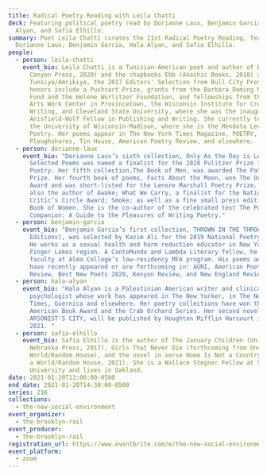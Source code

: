 ```yaml
---
title: Radical Poetry Reading with Leila Chatti
deck: Featuring political poetry read by Dorianne Laux, Benjamin Garcia, Hala
  Alyan, and Safia Elhillo.
summary: Poet Leila Chatti curates the 21st Radical Poetry Reading, featuring
  Dorianne Laux, Benjamin Garcia, Hala Alyan, and Safia Elhillo.
people:
  - person: leila-chatti
    event_bio: Leila Chatti is a Tunisian-American poet and author of Deluge (Copper
      Canyon Press, 2020) and the chapbooks Ebb (Akashic Books, 2018) and
      Tunsiya/Amrikiya, the 2017 Editors' Selection from Bull City Press. Her
      honors include a Pushcart Prize, grants from the Barbara Deming Memorial
      Fund and the Helene Wurlitzer Foundation, and fellowships from the Fine
      Arts Work Center in Provincetown, the Wisconsin Institute for Creative
      Writing, and Cleveland State University, where she was the inaugural
      Anisfield-Wolf Fellow in Publishing and Writing. She currently teaches at
      the University of Wisconsin-Madison, where she is the Mendota Lecturer in
      Poetry. Her poems appear in The New York Times Magazine, POETRY,
      Ploughshares, Tin House, American Poetry Review, and elsewhere.
  - person: dorianne-laux
    event_bio: "Dorianne Laux’s sixth collection, Only As the Day is Long: New and
      Selected Poems was named a finalist for the 2020 Pulitzer Prize for
      Poetry. Her fifth collection,The Book of Men, was awarded The Paterson
      Prize. Her fourth book of poems, Facts About the Moon, won The Oregon Book
      Award and was short-listed for the Lenore Marshall Poetry Prize. Laux is
      also the author of Awake; What We Carry, a finalist for the National Book
      Critic’s Circle Award; Smoke; as well as a fine small press edition, The
      Book of Women. She is the co-author of the celebrated text The Poet's
      Companion: A Guide to the Pleasures of Writing Poetry."
  - person: benjamin-garcia
    event_bio: "Benjamin Garcia’s first collection, THROWN IN THE THROAT (Milkweed
      Editions), was selected by Kazim Ali for the 2019 National Poetry Series.
      He works as a sexual health and harm reduction educator in New York’s
      Finger Lakes region. A CantoMundo and Lambda Literary fellow, he serves as
      faculty at Alma College’s low-residency MFA program. His poems and essays
      have recently appeared or are forthcoming in: AGNI, American Poetry
      Review, Best New Poets 2020, Kenyon Review, and New England Review. "
  - person: hala-alyan
    event_bio: "Hala Alyan is a Palestinian American writer and clinical
      psychologist whose work has appeared in The New Yorker, in The New York
      Times, Guernica and elsewhere. Her poetry collections have won the Arab
      American Book Award and the Crab Orchard Series. Her second novel, THE
      ARSONIST'S CITY, will be published by Houghton Mifflin Harcourt in March
      2021. "
  - person: safia-elhillo
    event_bio: Safia Elhillo is the author of The January Children (University of
      Nebraska Press, 2017), Girls That Never Die (forthcoming from One
      World/Random House), and the novel in verse Home Is Not a Country (Make Me
      a World/Random House, 2021). She is a Wallace Stegner Fellow at Stanford
      University and lives in Oakland. 
date: 2021-01-20T13:00:00-0500
end_date: 2021-01-20T14:30:00-0500
series: 216
collections:
  - the-new-social-environment
event_organizer:
  - the-brooklyn-rail
event_producer:
  - the-brooklyn-rail
registration_url: https://www.eventbrite.com/e/the-new-social-environment-216-radical-poetry-reading-with-leila-chatti-tickets-136856813413
event_platform:
  - zoom
---
```

